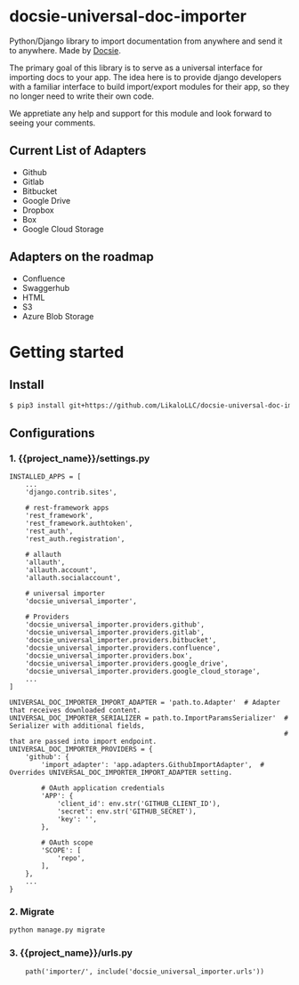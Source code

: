 # docsie-universal-doc-importer
Python/Django library to import documentation from anywhere and send it to anywhere. Made by [Docsie](https://www.docsie.io).

The primary goal of this library is to serve as a universal interface for importing docs to your app. The idea here is to provide django developers with a familiar 
interface to build import/export modules for their app, so they no longer need to write their own code. 

We appretiate any help and support for this module and look forward to seeing your comments. 


## Current List of Adapters
- Github
- Gitlab
- Bitbucket
- Google Drive
- Dropbox
- Box
- Google Cloud Storage

## Adapters on the roadmap
- Confluence
- Swaggerhub
- HTML
- S3
- Azure Blob Storage


# Getting started

## Install

```bash
$ pip3 install git+https://github.com/LikaloLLC/docsie-universal-doc-importer
```

## Configurations
### 1. {{project_name}}/settings.py
```
INSTALLED_APPS = [
    ...
    'django.contrib.sites',

    # rest-framework apps
    'rest_framework',
    'rest_framework.authtoken',
    'rest_auth',
    'rest_auth.registration',

    # allauth
    'allauth',
    'allauth.account',
    'allauth.socialaccount',

    # universal importer
    'docsie_universal_importer',
    
    # Providers
    'docsie_universal_importer.providers.github',
    'docsie_universal_importer.providers.gitlab',
    'docsie_universal_importer.providers.bitbucket',
    'docsie_universal_importer.providers.confluence',
    'docsie_universal_importer.providers.box',
    'docsie_universal_importer.providers.google_drive',
    'docsie_universal_importer.providers.google_cloud_storage',
    ...
]

UNIVERSAL_DOC_IMPORTER_IMPORT_ADAPTER = 'path.to.Adapter'  # Adapter that receives downloaded content.
UNIVERSAL_DOC_IMPORTER_SERIALIZER = path.to.ImportParamsSerializer'  # Serializer with additional fields,
                                                                     # that are passed into import endpoint.
UNIVERSAL_DOC_IMPORTER_PROVIDERS = {
    'github': {
        'import_adapter': 'app.adapters.GithubImportAdapter',  # Overrides UNIVERSAL_DOC_IMPORTER_IMPORT_ADAPTER setting.
        
        # OAuth application credentials
        'APP': {
            'client_id': env.str('GITHUB_CLIENT_ID'),
            'secret': env.str('GITHUB_SECRET'),
            'key': '',
        },
        
        # OAuth scope
        'SCOPE': [
            'repo',
        ],
    },
    ...
}

```
### 2. Migrate
```bash
python manage.py migrate
```

### 3. {{project_name}}/urls.py
```
    path('importer/', include('docsie_universal_importer.urls'))
```
